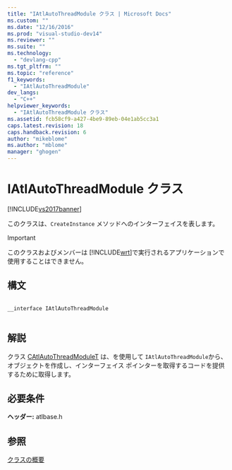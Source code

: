 ```yaml
---
title: "IAtlAutoThreadModule クラス | Microsoft Docs"
ms.custom: ""
ms.date: "12/16/2016"
ms.prod: "visual-studio-dev14"
ms.reviewer: ""
ms.suite: ""
ms.technology: 
  - "devlang-cpp"
ms.tgt_pltfrm: ""
ms.topic: "reference"
f1_keywords: 
  - "IAtlAutoThreadModule"
dev_langs: 
  - "C++"
helpviewer_keywords: 
  - "IAtlAutoThreadModule クラス"
ms.assetid: fcb58cf9-a427-4be9-89eb-04e1ab5cc3a1
caps.latest.revision: 18
caps.handback.revision: 6
author: "mikeblome"
ms.author: "mblome"
manager: "ghogen"
---
```

# IAtlAutoThreadModule クラス
[!INCLUDE[vs2017banner](../../assembler/inline/includes/vs2017banner.md)]

このクラスは、`CreateInstance` メソッドへのインターフェイスを表します。  
  
> [!IMPORTANT]
>  このクラスおよびメンバーは [!INCLUDE[wrt](../../atl/reference/includes/wrt_md.md)]で実行されるアプリケーションで使用することはできません。  
  
## 構文  
  
```  
  
__interface IAtlAutoThreadModule  
  
```  
  
## 解説  
 クラス [CAtlAutoThreadModuleT](../../atl/reference/catlautothreadmodulet-class.md) は、を使用して `IAtlAutoThreadModule`から、オブジェクトを作成し、インターフェイス ポインターを取得するコードを提供するために取得します。  
  
## 必要条件  
 **ヘッダー:** atlbase.h  
  
## 参照  
 [クラスの概要](../../atl/atl-class-overview.md)